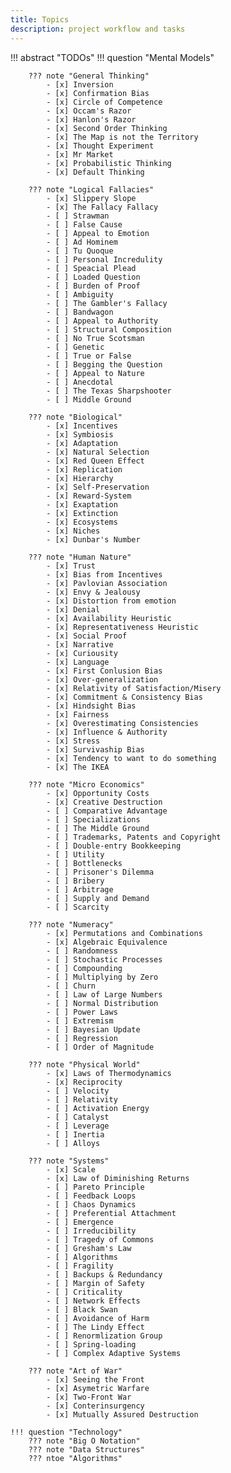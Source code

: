 ```yaml
---
title: Topics
description: project workflow and tasks
---
```


!!! abstract "TODOs"
    !!! question "Mental Models"

        ??? note "General Thinking"
            - [x] Inversion
            - [x] Confirmation Bias
            - [x] Circle of Competence 
            - [x] Occam's Razor 
            - [x] Hanlon's Razor
            - [x] Second Order Thinking
            - [x] The Map is not the Territory
            - [x] Thought Experiment
            - [x] Mr Market
            - [x] Probabilistic Thinking
            - [x] Default Thinking

        ??? note "Logical Fallacies"
            - [x] Slippery Slope
            - [x] The Fallacy Fallacy
            - [ ] Strawman
            - [ ] False Cause
            - [ ] Appeal to Emotion
            - [ ] Ad Hominem
            - [ ] Tu Quoque
            - [ ] Personal Incredulity
            - [ ] Speacial Plead
            - [ ] Loaded Question
            - [ ] Burden of Proof
            - [ ] Ambiguity
            - [ ] The Gambler's Fallacy
            - [ ] Bandwagon
            - [ ] Appeal to Authority
            - [ ] Structural Composition
            - [ ] No True Scotsman
            - [ ] Genetic
            - [ ] True or False
            - [ ] Begging the Question
            - [ ] Appeal to Nature
            - [ ] Anecdotal
            - [ ] The Texas Sharpshooter
            - [ ] Middle Ground

        ??? note "Biological"
            - [x] Incentives
            - [x] Symbiosis
            - [x] Adaptation
            - [x] Natural Selection
            - [x] Red Queen Effect
            - [x] Replication
            - [x] Hierarchy
            - [x] Self-Preservation 
            - [x] Reward-System
            - [x] Exaptation
            - [x] Extinction
            - [x] Ecosystems
            - [x] Niches
            - [x] Dunbar's Number
    
        ??? note "Human Nature"
            - [x] Trust
            - [x] Bias from Incentives
            - [x] Pavlovian Association
            - [x] Envy & Jealousy
            - [x] Distortion from emotion
            - [x] Denial
            - [x] Availability Heuristic
            - [x] Representativeness Heuristic
            - [x] Social Proof
            - [x] Narrative
            - [x] Curiousity
            - [x] Language
            - [x] First Conlusion Bias
            - [x] Over-generalization
            - [x] Relativity of Satisfaction/Misery
            - [x] Commitment & Consistency Bias
            - [x] Hindsight Bias
            - [x] Fairness
            - [x] Overestimating Consistencies
            - [x] Influence & Authority
            - [x] Stress
            - [x] Survivaship Bias
            - [x] Tendency to want to do something
            - [x] The IKEA
  
        ??? note "Micro Economics"
            - [x] Opportunity Costs
            - [x] Creative Destruction
            - [ ] Comparative Advantage
            - [ ] Specializations
            - [ ] The Middle Ground
            - [ ] Trademarks, Patents and Copyright
            - [ ] Double-entry Bookkeeping
            - [ ] Utility
            - [ ] Bottlenecks
            - [ ] Prisoner's Dilemma
            - [ ] Bribery
            - [ ] Arbitrage
            - [ ] Supply and Demand
            - [ ] Scarcity
  
        ??? note "Numeracy"
            - [x] Permutations and Combinations
            - [x] Algebraic Equivalence
            - [ ] Randomness
            - [ ] Stochastic Processes
            - [ ] Compounding 
            - [ ] Multiplying by Zero
            - [ ] Churn
            - [ ] Law of Large Numbers
            - [ ] Normal Distribution
            - [ ] Power Laws
            - [ ] Extremism
            - [ ] Bayesian Update
            - [ ] Regression 
            - [ ] Order of Magnitude

        ??? note "Physical World"
            - [x] Laws of Thermodynamics
            - [x] Reciprocity
            - [ ] Velocity
            - [ ] Relativity
            - [ ] Activation Energy
            - [ ] Catalyst
            - [ ] Leverage
            - [ ] Inertia
            - [ ] Alloys

        ??? note "Systems"
            - [x] Scale
            - [x] Law of Diminishing Returns
            - [ ] Pareto Principle
            - [ ] Feedback Loops
            - [ ] Chaos Dynamics
            - [ ] Preferential Attachment
            - [ ] Emergence
            - [ ] Irreducibility
            - [ ] Tragedy of Commons
            - [ ] Gresham's Law
            - [ ] Algorithms
            - [ ] Fragility
            - [ ] Backups & Redundancy
            - [ ] Margin of Safety
            - [ ] Criticality
            - [ ] Network Effects
            - [ ] Black Swan
            - [ ] Avoidance of Harm
            - [ ] The Lindy Effect
            - [ ] Renormlization Group
            - [ ] Spring-loading
            - [ ] Complex Adaptive Systems
  
        ??? note "Art of War"
            - [x] Seeing the Front
            - [x] Asymetric Warfare
            - [x] Two-Front War
            - [x] Conterinsurgency
            - [x] Mutually Assured Destruction

    !!! question "Technology"
        ??? note "Big O Notation"
        ??? note "Data Structures"
        ??? ntoe "Algorithms"